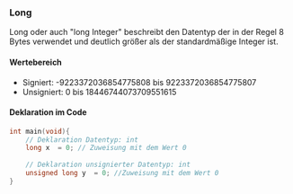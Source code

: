 ### Long
Long oder auch "long Integer" beschreibt den Datentyp der in der Regel 8 Bytes verwendet und deutlich größer als der standardmäßige Integer ist.
#### Wertebereich
* Signiert: -9223372036854775808 bis 9223372036854775807
* Unsigniert: 0 bis 18446744073709551615
#### Deklaration im Code
```c
int main(void){
	// Deklaration Datentyp: int
	long x  = 0; // Zuweisung mit dem Wert 0
	
	// Deklaration unsignierter Datentyp: int
	unsigned long y  = 0; //Zuweisung mit dem Wert 0
}
```